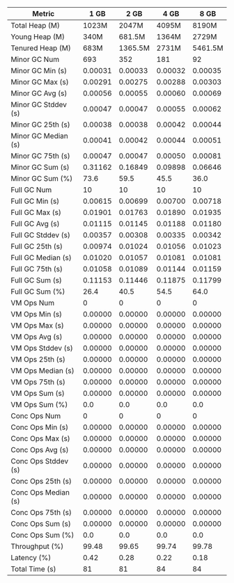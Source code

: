 | Metric | 1 GB | 2 GB | 4 GB | 8 GB |
|------|----|----|----|----|
| Total Heap (M) | 1023M | 2047M | 4095M | 8190M |
| Young Heap (M) | 340M | 681.5M | 1364M | 2729M |
| Tenured Heap (M) | 683M | 1365.5M | 2731M | 5461.5M |
| Minor GC Num | 693 | 352 | 181 | 92 |
| Minor GC Min (s) | 0.00031 | 0.00033 | 0.00032 | 0.00035 |
| Minor GC Max (s) | 0.00291 | 0.00275 | 0.00288 | 0.00303 |
| Minor GC Avg (s) | 0.00056 | 0.00055 | 0.00060 | 0.00069 |
| Minor GC Stddev (s) | 0.00047 | 0.00047 | 0.00055 | 0.00062 |
| Minor GC 25th (s) | 0.00038 | 0.00038 | 0.00042 | 0.00044 |
| Minor GC Median (s) | 0.00041 | 0.00042 | 0.00044 | 0.00051 |
| Minor GC 75th (s) | 0.00047 | 0.00047 | 0.00050 | 0.00081 |
| Minor GC Sum (s) | 0.31162 | 0.16849 | 0.09898 | 0.06646 |
| Minor GC Sum (%) | 73.6 | 59.5 | 45.5 | 36.0 |
| Full GC Num | 10 | 10 | 10 | 10 |
| Full GC Min (s) | 0.00615 | 0.00699 | 0.00700 | 0.00718 |
| Full GC Max (s) | 0.01901 | 0.01763 | 0.01890 | 0.01935 |
| Full GC Avg (s) | 0.01115 | 0.01145 | 0.01188 | 0.01180 |
| Full GC Stddev (s) | 0.00357 | 0.00308 | 0.00335 | 0.00342 |
| Full GC 25th (s) | 0.00974 | 0.01024 | 0.01056 | 0.01023 |
| Full GC Median (s) | 0.01020 | 0.01057 | 0.01081 | 0.01081 |
| Full GC 75th (s) | 0.01058 | 0.01089 | 0.01144 | 0.01159 |
| Full GC Sum (s) | 0.11153 | 0.11446 | 0.11875 | 0.11799 |
| Full GC Sum (%) | 26.4 | 40.5 | 54.5 | 64.0 |
| VM Ops Num | 0 | 0 | 0 | 0 |
| VM Ops Min (s) | 0.00000 | 0.00000 | 0.00000 | 0.00000 |
| VM Ops Max (s) | 0.00000 | 0.00000 | 0.00000 | 0.00000 |
| VM Ops Avg (s) | 0.00000 | 0.00000 | 0.00000 | 0.00000 |
| VM Ops Stddev (s) | 0.00000 | 0.00000 | 0.00000 | 0.00000 |
| VM Ops 25th (s) | 0.00000 | 0.00000 | 0.00000 | 0.00000 |
| VM Ops Median (s) | 0.00000 | 0.00000 | 0.00000 | 0.00000 |
| VM Ops 75th (s) | 0.00000 | 0.00000 | 0.00000 | 0.00000 |
| VM Ops Sum (s) | 0.00000 | 0.00000 | 0.00000 | 0.00000 |
| VM Ops Sum (%) | 0.0 | 0.0 | 0.0 | 0.0 |
| Conc Ops Num | 0 | 0 | 0 | 0 |
| Conc Ops Min (s) | 0.00000 | 0.00000 | 0.00000 | 0.00000 |
| Conc Ops Max (s) | 0.00000 | 0.00000 | 0.00000 | 0.00000 |
| Conc Ops Avg (s) | 0.00000 | 0.00000 | 0.00000 | 0.00000 |
| Conc Ops Stddev (s) | 0.00000 | 0.00000 | 0.00000 | 0.00000 |
| Conc Ops 25th (s) | 0.00000 | 0.00000 | 0.00000 | 0.00000 |
| Conc Ops Median (s) | 0.00000 | 0.00000 | 0.00000 | 0.00000 |
| Conc Ops 75th (s) | 0.00000 | 0.00000 | 0.00000 | 0.00000 |
| Conc Ops Sum (s) | 0.00000 | 0.00000 | 0.00000 | 0.00000 |
| Conc Ops Sum (%) | 0.0 | 0.0 | 0.0 | 0.0 |
| Throughput (%) | 99.48 | 99.65 | 99.74 | 99.78 |
| Latency (%) | 0.42 | 0.28 | 0.22 | 0.18 |
| Total Time (s) | 81 | 81 | 84 | 84 |
